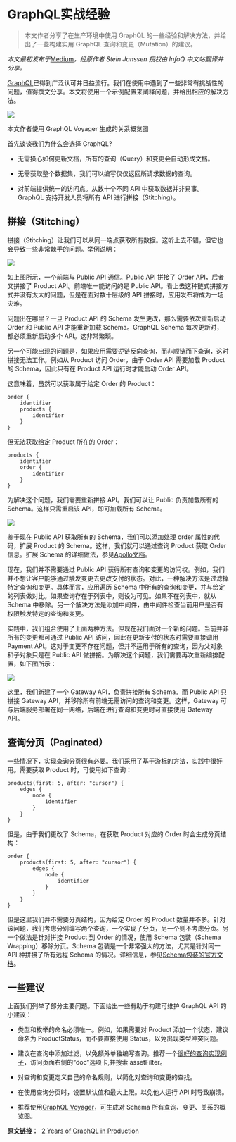 # GraphQL实战经验
> 本文作者分享了在生产环境中使用 GraphQL 的一些经验和解决方法，并给出了一些构建实用 GraphQL 查询和变更（Mutation）的建议。

_本文最初发布于_[Medium](https://medium.com/better-programming/2-years-of-graphql-in-production-a1a6dbaddbda)_，经原作者 Stein Janssen 授权由 InfoQ 中文站翻译并分享。_

[GraphQL](https://graphql.org/)已得到广泛认可并日益流行。我们在使用中遇到了一些非常有挑战性的问题，值得撰文分享。本文将使用一个示例配置来阐释问题，并给出相应的解决方法。

![](_assets/579da5c1ec3c8dca78faa361d1714d65.png)

本文作者使用 GraphQL Voyager 生成的关系概览图

首先谈谈我们为什么会选择 GraphQL?

*   无需操心如何更新文档，所有的查询（Query）和变更会自动形成文档。
    
*   无需获取整个数据集，我们可以编写仅仅返回所请求数据的查询。
    
*   对前端提供统一的访问点。从数十个不同 API 中获取数据并非易事。GraphQL 支持开发人员将所有 API 进行拼接（Stitching）。
    

拼接（Stitching）
-------------

拼接（Stitching）让我们可以从同一端点获取所有数据。这听上去不错，但它也会导致一些非常棘手的问题。举例说明：

![](_assets/661ceb0389f98accafe94e7715f3a21b.png)

如上图所示，一个前端与 Public API 通信。Public API 拼接了 Order API，后者又拼接了 Product API。前端唯一能访问的是 Public API。看上去这种链式拼接方式并没有太大的问题，但是在面对数十层级的 API 拼接时，应用发布将成为一场灾难。

问题出在哪里？一旦 Product API 的 Schema 发生更改，那么需要依次重新启动 Order 和 Public API 才能重新加载 Schema。GraphQL Schema 每次更新时，都必须重新启动多个 API。这非常繁琐。

另一个可能出现的问题是，如果应用需要逆链反向查询，而非顺链而下查询，这时拼接无法工作。例如从 Product 访问 Order，由于 Order API 需要加载 Product 的 Schema，因此只有在 Product API 运行时才能启动 Order API。

这意味着，虽然可以获取属于给定 Order 的 Product：

```
order {
    identifier
    products {
        identifier
    }
}
```

但无法获取给定 Product 所在的 Order：

```
products {
    identifier
    order {
        identifier
    }
}
```

为解决这个问题，我们需要重新拼接 API。我们可以让 Public 负责加载所有的 Schema。这样只需重启该 API，即可加载所有 Schema。

![](_assets/0d1fa894eyyd66019a40f1f6b7a1e39e.png)

鉴于现在 Public API 获取所有的 Schema，我们可以添加处理 order 属性的代码，扩展 Product 的 Schema。这样，我们就可以通过查询 Product 获取 Order 信息。扩展 Schema 的详细做法，参见[Apollo文档](https://www.apollographql.com/docs/apollo-server/federation/entities/#extending)。

现在，我们并不需要通过 Public API 获得所有查询和变更的访问权。例如，我们并不想让客户能够通过触发变更去更改支付的状态。对此，一种解决方法是过滤掉特定查询和变更。具体而言，应用遍历 Schema 中所有的查询和变更，并与给定的列表做对比。如果查询存在于列表中，则设为可见。如果不在列表中，就从 Schema 中移除。另一个解决方法是添加中间件，由中间件检查当前用户是否有权限触发特定的查询和变更。

实践中，我们组合使用了上面两种方法。但现在我们面对一个新的问题。当前并非所有的变更都可通过 Public API 访问，因此在更新支付的状态时需要直接调用 Payment API。这对于变更不存在问题，但并不适用于所有的查询，因为父对象和子对象只是在 Public API 做拼接。为解决这个问题，我们需要再次重新编排配置，如下图所示：

![](_assets/6531cce20d44fc15b4da8a6628fe1e8d.png)

这里，我们新建了一个 Gateway API，负责拼接所有 Schema。而 Public API 只拼接 Gateway API，并移除所有前端无需访问的查询和变更。这样，Gateway 可与后端服务部署在同一网络，后端在进行查询和变更时可直接使用 Gateway API。

查询分页（Paginated）
---------------

一些情况下，实现[查询分页](https://graphql.org/learn/pagination/#pagination-and-edges)很有必要。我们采用了基于游标的方法，实践中很好用。需要获取 Product 时，可使用如下查询：

```
products(first: 5, after: "cursor") {
    edges {
        node {
            identifier
        }
    }
}
```

但是，由于我们更改了 Schema，在获取 Product 对应的 Order 时会生成分页结构：

```
order {
    products(first: 5, after: "cursor") {
        edges {
            node {
                identifier
            }
        }
    }
}
```

但是这里我们并不需要分页结构，因为给定 Order 的 Product 数量并不多。针对该问题，我们考虑分别编写两个查询，一个实现了分页，另一个则不考虑分页。另一个做法是针对拼接 Product 到 Order 的情况，使用 Schema 包装（Schema Wrapping）移除分页。Schema 包装是一个非常强大的方法，尤其是针对同一 API 种拼接了所有远程 Schema 的情况。详细信息，参见[Schema包](https://www.graphql-tools.com/docs/schema-wrapping/)[装的官方文档](https://www.graphql-tools.com/docs/schema-wrapping/)。

一些建议
----

上面我们列举了部分主要问题。下面给出一些有助于构建可维护 GraphQL API 的小建议：

*   类型和枚举的命名必须唯一。例如，如果需要对 Product 添加一个状态，建议命名为 ProductStatus，而不要直接使用 Status，以免出现类型冲突问题。
    
*   建议在查询中添加过滤，以免额外单独编写查询。推荐一个[很好的查询实现例子](https://swapi.graph.cool/)，访问页面右侧的“doc”选项卡,并搜索 assetFilter。
    
*   对查询和变更定义自己的命名规则，以简化对查询和变更的查找。
    
*   在使用查询分页时，设置默认值和最大上限。以免他人运行 API 时导致崩溃。
    
*   推荐使用[GraphQL Voyager](https://github.com/APIs-guru/graphql-voyager)，可生成对 Schema 所有查询、变更、关系的概览图。
    

**原文链接：**  [2 Years of GraphQL in Production](https://medium.com/better-programming/2-years-of-graphql-in-production-a1a6dbaddbda)